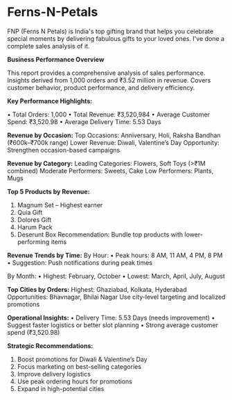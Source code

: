 # Ferns-N-Petals
FNP (Ferns N Petals) is India's top gifting brand that helps you celebrate special moments by delivering fabulous gifts to your loved ones.
I've done a complete sales analysis of it.


****Business Performance Overview****

This report provides a comprehensive analysis of sales performance. Insights derived from 1,000 orders and ₹3.52 million in revenue. Covers customer behavior, product performance, and delivery efficiency.

**Key Performance Highlights:**

• Total Orders: 1,000
• Total Revenue: ₹3,520,984
• Average Customer Spend: ₹3,520.98
• Average Delivery Time: 5.53 Days

**Revenue by Occasion:**
Top Occasions: Anniversary, Holi, Raksha Bandhan (₹600k–₹700k range)
Lower Revenue: Diwali, Valentine’s Day
Opportunity: Strengthen occasion-based campaigns

**Revenue by Category:**
Leading Categories: Flowers, Soft Toys (>₹1M combined)
Moderate Performers: Sweets, Cake
Low Performers: Plants, Mugs

**Top 5 Products by Revenue:**
1. Magnum Set – Highest earner
2. Quia Gift
3. Dolores Gift
4. Harum Pack
5. Deserunt Box
Recommendation: Bundle top products with lower-performing items

**Revenue Trends by Time:**
By Hour:
• Peak hours: 8 AM, 11 AM, 4 PM, 8 PM
• Suggestion: Push notifications during peak times

By Month:
• Highest: February, October
• Lowest: March, April, July, August

**Top Cities by Orders:**
Highest: Ghaziabad, Kolkata, Hyderabad
Opportunities: Bhavnagar, Bhilai Nagar
Use city-level targeting and localized promotions

**Operational Insights:**
• Delivery Time: 5.53 Days (needs improvement)
• Suggest faster logistics or better slot planning
• Strong average customer spend (₹3,520.98)

**Strategic Recommendations:**
1. Boost promotions for Diwali & Valentine’s Day
2. Focus marketing on best-selling categories
3. Improve delivery logistics
4. Use peak ordering hours for promotions
5. Expand in high-potential cities

